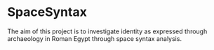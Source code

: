# SpaceSyntax
The aim of this project is to investigate identity as expressed through archaeology in Roman Egypt through space syntax analysis.
